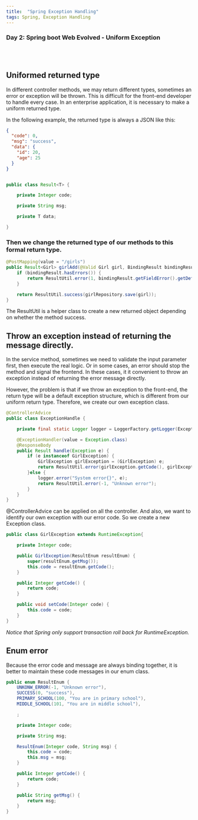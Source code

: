 ```yaml
---
title:  "Spring Exception Handling"
tags: Spring, Exception Handling
---
```


### Day 2: Spring boot Web Evolved - Uniform Exception

<br /><br />

## Uniformed returned type

In different controller methods, we may return different types, sometimes an error or 
exception will be thrown. This is difficult for the front-end developer to handle 
every case. In an enterprise application, it is necessary to make a uniform returned type.

In the following example, the returned type is always a JSON like this:

```json
{
  "code": 0,
  "msg": "success",
  "data": {
    "id": 20,
    "age": 25
  }
}
```

```java

public class Result<T> {

    private Integer code;

    private String msg;

    private T data;

}
```

### Then we change the returned type of our methods to this formal return type.

```java
@PostMapping(value = "/girls")
public Result<Girl> girlAdd(@Valid Girl girl, BindingResult bindingResult) {
    if (bindingResult.hasErrors()) {
        return ResultUtil.error(1, bindingResult.getFieldError().getDefaultMessage());
    }

    return ResultUtil.success(girlRepository.save(girl));
}
```

The ResultUtil is a helper class to create a new returned object depending on whether the method success.

## Throw an exception instead of returning the message directly.

In the service method, sometimes we need to validate the input parameter first, then execute the real logic.
Or in some cases, an error should stop the method and signal the frontend. In these cases, it it convenient
to throw an exception instead of returning the error message directly.

However, the problem is that if we throw an exception to the front-end, the return type will be a default 
exception structure, which is different from our uniform return type. Therefore, we create our own exception
class.

```java
@ControllerAdvice
public class ExceptionHandle {

    private final static Logger logger = LoggerFactory.getLogger(ExceptionHandle.class);

    @ExceptionHandler(value = Exception.class)
    @ResponseBody
    public Result handle(Exception e) {
        if (e instanceof GirlException) {
            GirlException girlException = (GirlException) e;
            return ResultUtil.error(girlException.getCode(), girlException.getMessage());
        }else {
            logger.error("System error{}", e);
            return ResultUtil.error(-1, "Unknown error");
        }
    }
}
```

@ControllerAdvice can be applied on all the controller. And also, we want to identify our own exception with our error 
code. So we create a new Exception class.

```java
public class GirlException extends RuntimeException{

    private Integer code;

    public GirlException(ResultEnum resultEnum) {
        super(resultEnum.getMsg());
        this.code = resultEnum.getCode();
    }

    public Integer getCode() {
        return code;
    }

    public void setCode(Integer code) {
        this.code = code;
    }
}
```

*Notice that Spring only support transaction roll back for RuntimeException.*

## Enum error

Because the error code and message are always binding together, it is better to maintain these code messages in our 
enum class.

```java
public enum ResultEnum {
    UNKONW_ERROR(-1, "Unknown error"),
    SUCCESS(0, "success"),
    PRIMARY_SCHOOL(100, "You are in primary school"),
    MIDDLE_SCHOOL(101, "You are in middle school"),

    ;

    private Integer code;

    private String msg;

    ResultEnum(Integer code, String msg) {
        this.code = code;
        this.msg = msg;
    }

    public Integer getCode() {
        return code;
    }

    public String getMsg() {
        return msg;
    }
}
```


















